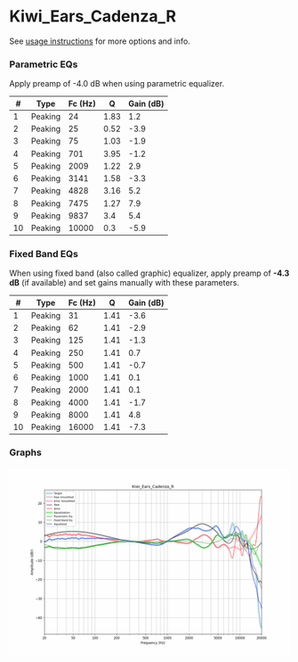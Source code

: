 # Kiwi_Ears_Cadenza_R
See [usage instructions](https://github.com/jaakkopasanen/AutoEq#usage) for more options and info.

### Parametric EQs
Apply preamp of -4.0 dB when using parametric equalizer.

|   # | Type    |   Fc (Hz) |    Q |   Gain (dB) |
|-----|---------|-----------|------|-------------|
|   1 | Peaking |        24 | 1.83 |         1.2 |
|   2 | Peaking |        25 | 0.52 |        -3.9 |
|   3 | Peaking |        75 | 1.03 |        -1.9 |
|   4 | Peaking |       701 | 3.95 |        -1.2 |
|   5 | Peaking |      2009 | 1.22 |         2.9 |
|   6 | Peaking |      3141 | 1.58 |        -3.3 |
|   7 | Peaking |      4828 | 3.16 |         5.2 |
|   8 | Peaking |      7475 | 1.27 |         7.9 |
|   9 | Peaking |      9837 | 3.4  |         5.4 |
|  10 | Peaking |     10000 | 0.3  |        -5.9 |

### Fixed Band EQs
When using fixed band (also called graphic) equalizer, apply preamp of **-4.3 dB** (if available) and set gains manually with these parameters.

|   # | Type    |   Fc (Hz) |    Q |   Gain (dB) |
|-----|---------|-----------|------|-------------|
|   1 | Peaking |        31 | 1.41 |        -3.6 |
|   2 | Peaking |        62 | 1.41 |        -2.9 |
|   3 | Peaking |       125 | 1.41 |        -1.3 |
|   4 | Peaking |       250 | 1.41 |         0.7 |
|   5 | Peaking |       500 | 1.41 |        -0.7 |
|   6 | Peaking |      1000 | 1.41 |         0.1 |
|   7 | Peaking |      2000 | 1.41 |         0.1 |
|   8 | Peaking |      4000 | 1.41 |        -1.7 |
|   9 | Peaking |      8000 | 1.41 |         4.8 |
|  10 | Peaking |     16000 | 1.41 |        -7.3 |

### Graphs
![](./Kiwi_Ears_Cadenza_R.png)
